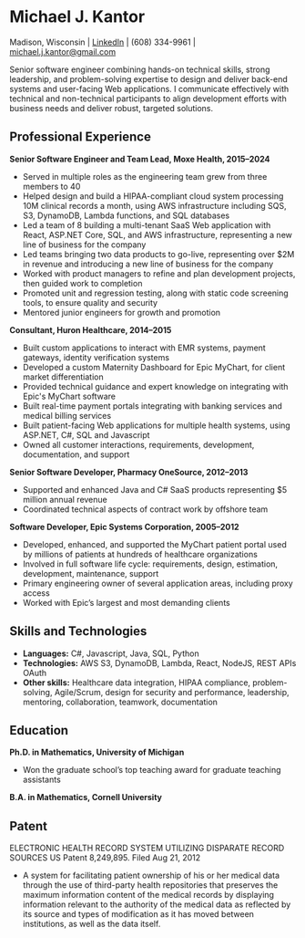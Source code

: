 
# Michael J. Kantor

Madison, Wisconsin | [LinkedIn](https://www.linkedin.com/in/michaeljkantor) | (608) 334-9961 | michael.j.kantor@gmail.com

Senior software engineer combining hands-on technical skills, strong leadership, and problem-solving expertise to design and deliver back-end systems and user-facing Web applications. I communicate effectively with technical and non-technical participants to align development efforts with business needs and deliver robust, targeted solutions.

## **Professional Experience**

**Senior Software Engineer and Team Lead, Moxe Health, 2015–2024**

* Served in multiple roles as the engineering team grew from three members to 40
* Helped design and build a HIPAA-compliant cloud system processing 10M clinical records a month, using AWS infrastructure including SQS, S3, DynamoDB, Lambda functions, and SQL databases 
* Led a team of 8 building a multi-tenant SaaS Web application with React, ASP.NET Core, SQL, and AWS infrastructure, representing a new line of business for the company 
* Led teams bringing two data products to go-live, representing over $2M in revenue and introducing a new line of business for the company 
* Worked with product managers to refine and plan development projects, then guided work to completion
* Promoted unit and regression testing, along with static code screening tools, to ensure quality and security
* Mentored junior engineers for growth and promotion

**Consultant, Huron Healthcare, 2014–2015**	

* Built custom applications to interact with EMR systems, payment gateways, identity verification systems
* Developed a custom Maternity Dashboard for Epic MyChart, for client market differentiation 
* Provided technical guidance and expert knowledge on integrating with Epic's MyChart software
* Built real-time payment portals integrating with banking services and medical billing services 
* Built patient-facing Web applications for multiple health systems, using ASP.NET, C\#, SQL and Javascript 
* Owned all customer interactions, requirements, development, documentation, and support 

**Senior Software Developer, Pharmacy OneSource, 2012–2013**

* Supported and enhanced Java and C\# SaaS products representing $5 million annual revenue 
* Coordinated technical aspects of contract work by offshore team

**Software Developer, Epic Systems Corporation, 2005–2012**

* Developed, enhanced, and supported the MyChart patient portal used by millions of patients at hundreds of healthcare organizations
* Involved in full software life cycle: requirements, design, estimation, development, maintenance, support 
* Primary engineering owner of several application areas, including proxy access 
* Worked with Epic’s largest and most demanding clients

## **Skills and Technologies**

* **Languages:**	C\#, Javascript, Java, SQL, Python 
* **Technologies:** 	AWS S3, DynamoDB, Lambda, React, NodeJS, REST APIs OAuth 
* **Other skills:**	Healthcare data integration, HIPAA compliance, problem-solving, Agile/Scrum, design for security and performance, leadership, mentoring, collaboration, teamwork, documentation

## **Education**

**Ph.D. in Mathematics, University of Michigan**

* Won the graduate school’s top teaching award for graduate teaching assistants

**B.A. in Mathematics, Cornell University**

## **Patent**

ELECTRONIC HEALTH RECORD SYSTEM UTILIZING DISPARATE RECORD SOURCES 
 US Patent 8,249,895. Filed Aug 21, 2012

* A system for facilitating patient ownership of his or her medical data through the use of third-party health repositories that preserves the maximum information content of the medical records by displaying information relevant to the authority of the medical data as reflected by its source and types of modification as it has moved between institutions, as well as the data itself. 	

